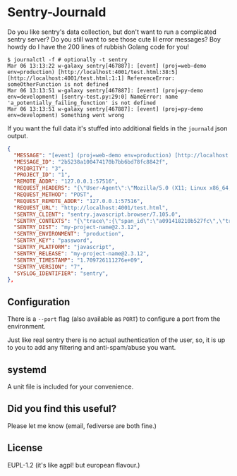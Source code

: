 # Sentry-Journald

Do you like sentry's data collection, but don't want to run a complicated sentry server? Do you still want to see those cute lil error messages?
Boy howdy do I have the 200 lines of rubbish Golang code for you!

```
$ journalctl -f # optionally -t sentry
Mar 06 13:13:22 w-galaxy sentry[467887]: [event] (proj=web-demo env=production) [http://localhost:4001/test.html:38:5] [http://localhost:4001/test.html:1:1] ReferenceError: someOtherFunction is not defined
Mar 06 13:13:51 w-galaxy sentry[467887]: [event] (proj=py-demo env=development) [sentry-test.py:29:0] NameError: name 'a_potentially_failing_function' is not defined
Mar 06 13:13:51 w-galaxy sentry[467887]: [event] (proj=py-demo env=development) Something went wrong
```

If you want the full data it's stuffed into additional fields in the `journald` json output.

```json
{
  "MESSAGE": "[event] (proj=web-demo env=production) [http://localhost:4001/test.html:38:5] [http://localhost:4001/test.html:1:1] ReferenceError: someOtherFunction is not defined",
  "MESSAGE_ID": "2b5238a100474170b7bb6bd78fc8842f",
  "PRIORITY": "3",
  "PROJECT_ID": "1",
  "REMOTE_ADDR": "127.0.0.1:57516",
  "REQUEST_HEADERS": "{\"User-Agent\":\"Mozilla/5.0 (X11; Linux x86_64; rv:122.0) Gecko/20100101 Firefox/122.0\"}",
  "REQUEST_METHOD": "POST",
  "REQUEST_REMOTE_ADDR": "127.0.0.1:57516",
  "REQUEST_URL": "http://localhost:4001/test.html",
  "SENTRY_CLIENT": "sentry.javascript.browser/7.105.0",
  "SENTRY_CONTEXTS": "{\"trace\":{\"span_id\":\"a091418210b527fc\",\"trace_id\":\"64c9cb5312174c04be784ebdd66d094e\"}}",
  "SENTRY_DIST": "my-project-name@2.3.12",
  "SENTRY_ENVIRONMENT": "production",
  "SENTRY_KEY": "password",
  "SENTRY_PLATFORM": "javascript",
  "SENTRY_RELEASE": "my-project-name@2.3.12",                                                                                                                                                                   "SENTRY_SERVER_NAME": "",
  "SENTRY_TIMESTAMP": "1.709726111276e+09",
  "SENTRY_VERSION": "7",
  "SYSLOG_IDENTIFIER": "sentry",
},
```

## Configuration

There is a `--port` flag (also available as `PORT`) to configure a port from the environment.

Just like real sentry there is no actual authentication of the user, so, it is up to you to add any filtering and anti-spam/abuse you want.

## systemd

A unit file is included for your convenience.

## Did you find this useful?

Please let me know (email, fediverse are both fine.)

## License

EUPL-1.2 (it's like agpl! but european flavour.)
